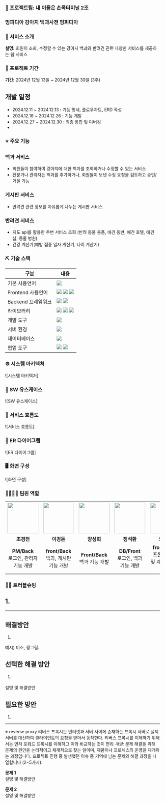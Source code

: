 ### 📎 프로젝트팀: 내 이름은 손목터미널 2조 

### 멍피디아 **강아지 백과사전 멍피디아**

### 👀 서비스 소개
**설명:** 회원이 조회, 수정할 수 있는 강아지 백과와 반려견 관련 다양한 서비스를 제공하는 웹 서비스

### 📅 프로젝트 기간
**기간:** 2024년 12월 13일 ~ 2024년 12월 30일 (3주)

## 개발 일정

- 2024.12.11 ~ 2024.12.13 : 기능 명세, 플로우차트, ERD 작성
- 2024.12.16 ~ 2024.12.26 : 기능 개발
- 2024.12.27 ~ 2024.12.30 : 최종 통합 및 디버깅
- 
### ⭐ 주요 기능

### 백과 서비스

- 회원들이 참여하여 강아지에 대한 백과를 조회하거나 수정할 수 있는 서비스
- 전문가나 관리자는 백과를 추가하거나, 회원들이 보낸 수정 요청을 검토하고 승인/거절 가능

### 게시판 서비스

- 반려견 관련 정보를 자유롭게 나누는 게시판 서비스

### 반려견 서비스

- 지도 api를 활용한 주변 서비스 조회 (반려 동물 용품, 애견 동반, 애견 호텔, 애견 샵, 동물 병원)
- 건강 계산기(예방 접종 일자 계산기, 나이 계산기)


### ⛏ 기술 스택
| 구분          | 내용 |
|---------------|---------|
| 기본 사용언어     | <img src="https://img.shields.io/badge/java-f89820?style=for-the-badge&logo=java&logoColor=white"> |
| Frontend 사용언어     | <img src="https://img.shields.io/badge/HTML5-E34F26?style=for-the-badge&logo=HTML5&logoColor=white"/> <img src="https://img.shields.io/badge/CSS3-1572B6?style=for-the-badge&logo=CSS3&logoColor=white"/> <img src="https://img.shields.io/badge/JavaScript-F7DF1E?style=for-the-badge&logo=JavaScript&logoColor=white"/> |
|  Backend 프레임워크     | <img src="https://img.shields.io/badge/springboot-6DB33F?style=for-the-badge&logo=springboot&logoColor=white"> <img src="https://img.shields.io/badge/springsecurity-6DB33F?style=for-the-badge&logo=springsecurity&logoColor=white"> |
| 라이브러리     | <img src="https://img.shields.io/badge/bootstrap-005F0F?style=for-the-badge&logo=thymeleaf&logoColor=white"> <img src="https://img.shields.io/badge/Kakao Map Api-F7DF1E?style=for-the-badge&logo=KaKao Map Api&logoColor=black"> <img src="https://img.shields.io/badge/thymeleaf-005F0F?style=for-the-badge&logo=thymeleaf&logoColor=white"> |
| 개발 도구     | <img src="https://img.shields.io/badge/intelliJ-084CCF?style=for-the-badge&logo=intellijidea&logoColor=white"> |
| 서버 환경     | <img src="https://img.shields.io/badge/Live Server-084CCF?style=for-the-badge&logo=server&logoColor=white"> |
| 데이터베이스   | <img src="https://img.shields.io/badge/mariaDB-003545?style=for-the-badge&logo=mariaDB&logoColor=white"> |
| 협업 도구     | <img src="https://img.shields.io/badge/Git-F05032?style=for-the-badge&logo=Git&logoColor=white"/> <img src="https://img.shields.io/badge/GitHub-181717?style=for-the-badge&logo=GitHub&logoColor=white"/> |

### ⚙ 시스템 아키텍처
![시스템 아키텍처]

### 📌 SW 유스케이스
![SW 유스케이스]

### 📌 서비스 흐름도
![서비스 흐름도]

### 📌 ER 다이어그램
![ER 다이어그램]

### 🖥 화면 구성
![화면 구성]

### 👨‍👩‍👦‍👦 팀원 역할

<table>
  <tr>
    <td align="center"><img src="https://item.kakaocdn.net/do/fd49574de6581aa2a91d82ff6adb6c0115b3f4e3c2033bfd702a321ec6eda72c" width="100" height="100"/></td>
    <td align="center"><img src="https://mb.ntdtv.kr/assets/uploads/2019/01/Screen-Shot-2019-01-08-at-4.31.55-PM-e1546932545978.png" width="100" height="100"/></td>
    <td align="center"><img src="https://mblogthumb-phinf.pstatic.net/20160127_177/krazymouse_1453865104404DjQIi_PNG/%C4%AB%C4%AB%BF%C0%C7%C1%B7%BB%C1%EE_%B6%F3%C0%CC%BE%F0.png?type=w2" width="100" height="100"/></td>
    <td align="center"><img src="https://i.pinimg.com/236x/ed/bb/53/edbb53d4f6dd710431c1140551404af9.jpg" width="100" height="100"/></td>
    <td align="center"><img src="https://pbs.twimg.com/media/B-n6uPYUUAAZSUx.png" width="100" height="100"/></td>
  </tr>
  <tr>
    <td align="center"><strong>조경천</strong></td>
    <td align="center"><strong>이경돈</strong></td>
    <td align="center"><strong>양성희</strong></td>
    <td align="center"><strong>정석환</strong></td>
    <td align="center"><strong>오상훈</strong></td>
  </tr>

  <tr>
   <td align="center"><b>PM/Back</b>
    <br>로그인, 관리자 기능 개발
  </td>

   <td align="center"><b>front/Back</b>
    <br>백과, 게시판 기능 개발
  </td>
  
  <td align="center"><b>Front/Back</b>
    <br>백과 기능 개발
  </td>

  <td align="center"><b>DB/Front</b>
    <br>로그인, 백과 기능 개발 
  </td>
  
  <td align="center"><b>front/Back</b>
   <br>프론트, 지도 및 계산기 기능 개발
  </td>
 </tr>
</table>

### 🤾‍♂️ 트러블슈팅

## 1. 
---

## 해결방안

1. 
 <p>
 예시) 미소, 찡그림. <p>

## 선택한 해결 방안

1. <p>
 <p>
 <p>
설명 및 해결방안

## 필요한 방안
1. 

---

※ reverse proxy
리버스 프록시는 인터넷과 서버 사이에 존재하는 프록시 서버로 실제 서버를 대신하여 클라이언트의 요청을 받아서 동작한다. 리버스 프록시를 이해하기 위해서는 먼저 포워드 프록시를 이해하고 이와 비교하는 것이 편리
*개념:* 문제 해결을 위해 문제의 원인을 논리적이고 체계적으로 찾는 일이며, 제품이나 프로세스의 운영을 재개하는 과정입니다. 프로젝트 진행 중 발생했던 이슈 중 기억에 남는 문제와 해결 과정을 나열합니다 (2~5가지).

**문제 1**  
설명 및 해결방안

**문제 2**  
설명 및 해결방안

<!--  
### 기본 사용 언어
<img src="https://img.shields.io/badge/Kotlin-7F52FF?style=for-the-badge&logo=Kotlin&logoColor=white"/>
<img src="https://img.shields.io/badge/Python-3776AB?style=for-the-badge&logo=Python&logoColor=white"/> 
<img src="https://img.shields.io/badge/Java-007396?style=for-the-badge&logo=java&logoColor=white"/> 

### Frontend 사용 언어
<img src="https://img.shields.io/badge/javascript-F7DF1E?style=for-the-badge&logo=javascript&logoColor=black">
<img src="https://img.shields.io/badge/HTML-E34F26?style=for-the-badge&logo=html5&logoColor=white">
<img src="https://img.shields.io/badge/CSS-1572B6?style=for-the-badge&logo=css3&logoColor=white">

### Backend 프레임워크
<img src="https://img.shields.io/badge/Jwt-000000?style=for-the-badge&logo=JSONWebTokens&logoColor=white">
<img src="https://img.shields.io/badge/Flask-000000?style=for-the-badge&logo=Flask&logoColor=white"/> 
<img src="https://img.shields.io/badge/Django-092E20?style=for-the-badge&logo=Django&logoColor=white"/> 
<img src="https://img.shields.io/badge/springboot-6DB33F?style=for-the-badge&logo=springboot&logoColor=white">
<img src="https://img.shields.io/badge/springsecurity-6DB33F?style=for-the-badge&logo=springsecurity&logoColor=white">
  
### 인프라 구조
<img src="https://img.shields.io/badge/AWS-%23FF9900.svg?style=for-the-badge&logo=Amazon-aws&logoColor=white" > 
<img src="https://img.shields.io/badge/AWS amplify-CA4245?style=for-the-badge&logo=Amazon AWS&logoColor=white">
<img src="https://img.shields.io/badge/AWS EC2-FF9900?style=for-the-badge&logo=Amazon EC2&logoColor=white">
<img src="https://img.shields.io/badge/AWS S3-569A31?style=for-the-badge&logo=Amazon S3&logoColor=white">
<img src="https://img.shields.io/badge/Amazon RDS-527FFF?style=for-the-badge&logo=Amazon RDS&logoColor=white">
<img src="https://img.shields.io/badge/Docker-2496ED?style=for-the-badge&logo=docker&logoColor=white">
<img src="https://img.shields.io/badge/Elasticbeanstalk-005571?style=for-the-badge&logo=elastic&logoColor=white">
<img src="https://img.shields.io/badge/Firebase-FFCA28?style=for-the-badge&logo=Firebase&logoColor=white"/> 

### 개발 도구
<img src="https://img.shields.io/badge/IntelliJ IDEA-000000?style=for-the-badge&logo=IntelliJ IDEA&logoColor=white"/> 
<img src="https://img.shields.io/badge/Eclipse-2C2255?style=for-the-badge&logo=Eclipse&logoColor=white"/> 
<img src="https://img.shields.io/badge/VSCode-007ACC?style=for-the-badge&logo=VisualStudioCode&logoColor=white"/>
<img src="https://img.shields.io/badge/Anaconda-44A833?style=for-the-badge&logo=Anaconda&logoColor=white"/>
<img src="https://img.shields.io/badge/Jupyter-F37626?style=for-the-badge&logo=Jupyter&logoColor=white"/>

### 협업 도구
<img src="https://img.shields.io/badge/Git-F05032?style=for-the-badge&logo=Git&logoColor=white"/> 
<img src="https://img.shields.io/badge/GitHub-181717?style=for-the-badge&logo=GitHub&logoColor=white"/>

### 서버 환경
<img src="https://img.shields.io/badge/Apache Tomcat 9.0-D22128?style=for-the-badge&logo=Apache Tomcat&logoColor=white"/> 

### 데이터베이스
<img src="https://img.shields.io/badge/Oracle 11g-F80000?style=for-the-badge&logo=Oracle&logoColor=white"/> 

### 디자인
<img src="https://img.shields.io/badge/Figma-F24E1E?style=for-the-badge&logo=Figma&logoColor=white"/>
<img src="https://img.shields.io/badge/Adobe XD-FF61F6?style=for-the-badge&logo=Adobe XD&logoColor=white"/>
<img src="https://img.shields.io/badge/Adobe Illustrator-FF9A00?style=for-the-badge&logo=Adobe Illustrator&logoColor=white"/>
<img src="https://img.shields.io/badge/Adobe Photoshop-31A8FF?style=for-the-badge&logo=Adobe Photoshop&logoColor=white"/>
<img src="https://img.shields.io/badge/css-1572B6?style=for-the-badge&logo=css3&logoColor=white">
<img src="https://img.shields.io/badge/mui-1572B6?style=for-the-badge&logo=mui&logoColor=white">

### 라이브러리
<img src="https://img.shields.io/badge/Kakao Map Api-007CE2?style=for-the-badge&logo=KaKao Map Api&logoColor=white">
<img src="https://img.shields.io/badge/BootStrap-7952B3?style=for-the-badge&logo=BootStrap&logoColor=white"/> 
<img src="https://img.shields.io/badge/styled--components-DB7093?style=for-the-badge&logo=styled-components&logoColor=white" >
<img src="https://img.shields.io/badge/MUI-%230081CB.svg?style=for-the-badge&logo=mui&logoColor=white" >
<img src="https://img.shields.io/badge/lodash-F7DF1E?style=for-the-badge&logo=lodash&logoColor=white">
<img src="https://img.shields.io/badge/Redux-toolkit-%23593d88.svg?style=for-the-badge&logo=redux&logoColor=white" >
<img src="https://img.shields.io/badge/React_Router-CA4245?style=for-the-badge&logo=react-router&logoColor=white">
<img src="https://img.shields.io/badge/Axios-007CE2?style=for-the-badge&logo=axios&logoColor=white" >
-->
